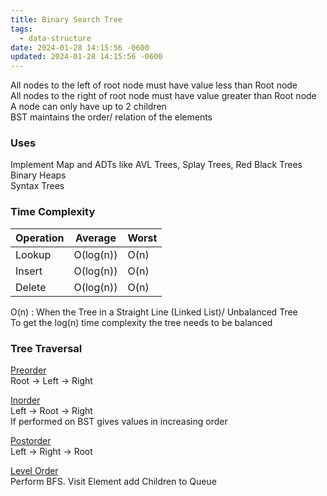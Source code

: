 ```yaml
---
title: Binary Search Tree
tags:
  - data-structure
date: 2024-01-28 14:15:56 -0600
updated: 2024-01-28 14:15:56 -0600
---
```


All nodes to the left of root node must have value less than Root node  
All nodes to the right of root node must have value greater than Root node  
A node can only have up to 2 children  
BST maintains the order/ relation of the elements

### Uses

Implement Map and ADTs like AVL Trees, Splay Trees, Red Black Trees  
Binary Heaps  
Syntax Trees

### Time Complexity

| Operation | Average   | Worst |
| --------- | --------- | ----- |
| Lookup    | O(log(n)) | O(n)  |
| Insert    | O(log(n)) | O(n)  |
| Delete    | O(log(n)) | O(n)  |

O(n) : When the Tree in a Straight Line (Linked List)/ Unbalanced Tree  
To get the log(n) time complexity the tree needs to be balanced

### Tree Traversal

<u>Preorder</u>  
Root -> Left -> Right

<u>Inorder</u>  
Left -> Root -> Right  
If performed on BST gives values in increasing order

<u>Postorder</u>  
Left -> Right -> Root

<u>Level Order</u>  
Perform BFS. Visit Element add Children to Queue
